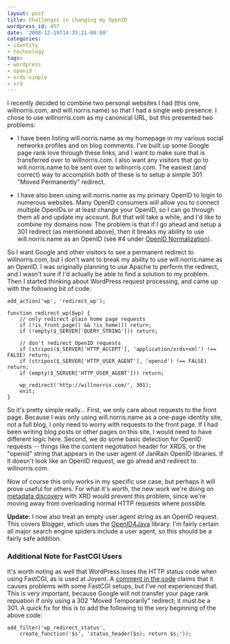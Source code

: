 ```yaml
---
layout: post
title: Challenges in changing my OpenID
wordpress_id: 457
date: '2008-12-19T14:35:21-08:00'
categories:
- identity
- technology
tags:
- wordpress
- openid
- xrds-simple
- xrd
---
```

I recently decided to combine two personal websites I had (this one, willnorris.com, and will.norris.name) so that I had a single web presence.  I chose to use willnorris.com as my canonical URL, but this presented two problems:

 - I have been listing will.norris.name as my homepage in my various social networks profiles and on blog comments.  I've built up some Google page rank love through these links, and I want to make sure that is transferred over to willnorris.com.  I also want any visitors that go to will.norris.name to be sent over to willnorris.com.  The easiest (and correct) way to accomplish both of these is to setup a simple 301 "Moved Permanently" redirect.

 - I have also been using will.norris.name as my primary OpenID to login to numerous websites.  Many OpenID consumers will allow you to connect multiple OpenIDs or at least change your OpenID, so I can go through them all and update my account.  But that will take a while, and I'd like to combine my domains now.  The problem is that if I go ahead and setup a 301 redirect (as mentioned above), then it breaks my ability to use will.norris.name as an OpenID (see #4 under [OpenID Normalization][]).

So I want Google and other visitors to see a permanent redirect to willnorris.com, but I don't want to break my ability to use will.norris.name as an OpenID.  I was originally planning to use Apache to perform the redirect, and I wasn't sure if I'd actually be able to find a solution to my problem.  Then I started thinking about WordPress request processing, and came up with the following bit of code:

    add_action('wp', 'redirect_wp');

    function redirect_wp($wp) {
        // only redirect plain home page requests
        if (!is_front_page() && !is_home()) return;
        if (!empty($_SERVER['QUERY_STRING'])) return;

        // don't redirect OpenID requests
        if (stripos($_SERVER['HTTP_ACCEPT'], 'application/xrds+xml') !== FALSE) return;
        if (stripos($_SERVER['HTTP_USER_AGENT'], 'openid') !== FALSE) return;
        if (empty($_SERVER['HTTP_USER_AGENT'])) return;

        wp_redirect('http://willnorris.com/', 301);
        exit;
    }

So it's pretty simple really... First, we only care about requests to the front page.  Because I was only using will.norris.name as a one-page identity site, not a full blog, I only need to worry with requests to the front page.  If I had been writing blog posts or other pages on this site, I would need to have different logic here.  Second, we do some basic detection for OpenID requests -- things like the content negotiation header for XRDS, or the "openid" string that appears in the user agent of JanRain OpenID libraries.  If it doesn't look like an OpenID request, we go ahead and redirect to willnorris.com.

Now of course this only works in my specific use case, but perhaps it will prove useful for others.  For what it's worth, the new work we're doing on [metadata discovery][] with XRD would prevent this problem, since we're moving away from overloading normal HTTP requests where possible.

**Update:** I now also treat an empty user agent string as an OpenID request.  This covers Blogger, which uses the [OpenID4Java][] library.  I'm fairly certain all major search engine spiders include a user agent, so this should be a fairly safe addition.

[OpenID4Java]: http://openid4java.org

### Additional Note for FastCGI Users ###
It's worth noting as well that WordPress loses the HTTP status code when using FastCGI, as is used at Joyent.  A [comment in the code][] claims that it causes problems with some FastCGI setups, but I've not experienced that.  This is very important, because Google will not transfer your page rank repuation if only using a 302 "Moved Temporarily" redirect; it must be a 301.  A quick fix for this is to add the following to the very beginning of the above code:

    add_filter('wp_redirect_status', 
        create_function('$s', 'status_header($s); return $s;'));

[OpenID Normalization]: http://openid.net/specs/openid-authentication-2_0.html#normalization
[metadata discovery]: http://groups.google.com/group/metadata-discovery
[comment in the code]: http://trac.wordpress.org/browser/tags/2.7/wp-includes/pluggable.php#L848
